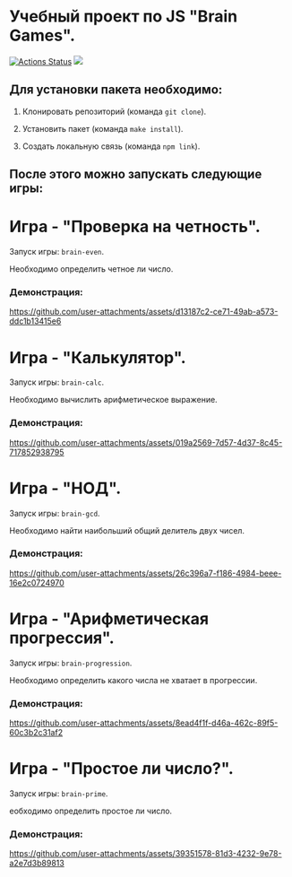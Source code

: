 # Учебный проект по JS "Brain Games".
[![Actions Status](https://github.com/QSeeng/frontend-project-44/actions/workflows/hexlet-check.yml/badge.svg)](https://github.com/QSeeng/frontend-project-44/actions)
<a href="https://codeclimate.com/github/QSeeng/frontend-project-44/maintainability"><img src="https://api.codeclimate.com/v1/badges/6ca6e8aaf179570885c3/maintainability" /></a>
## Для установки пакета необходимо:
1. Клонировать репозиторий (команда `git clone`).

3. Установить пакет (команда `make install`).
 
5. Создать локальную связь (команда `npm link`).

## После этого можно запускать следующие игры:

# Игра - "Проверка на четность".
Запуск игры: `brain-even`.

Необходимо определить четное ли число.
### Демонстрация:

https://github.com/user-attachments/assets/d13187c2-ce71-49ab-a573-ddc1b13415e6

# Игра - "Калькулятор".
Запуск игры: `brain-calc`.

Необходимо вычислить арифметическое выражение.
### Демонстрация:

https://github.com/user-attachments/assets/019a2569-7d57-4d37-8c45-717852938795

# Игра - "НОД".
Запуск игры: `brain-gcd`.

Необходимо найти наибольший общий делитель двух чисел.
### Демонстрация:

https://github.com/user-attachments/assets/26c396a7-f186-4984-beee-16e2c0724970

# Игра - "Арифметическая прогрессия".
Запуск игры: `brain-progression`.

Необходимо определить какого числа не хватает в прогрессии.
### Демонстрация:

https://github.com/user-attachments/assets/8ead4f1f-d46a-462c-89f5-60c3b2c31af2

# Игра - "Простое ли число?".
Запуск игры: `brain-prime`.

еобходимо определить простое ли число.
### Демонстрация:

https://github.com/user-attachments/assets/39351578-81d3-4232-9e78-a2e7d3b89813


